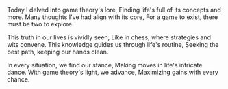 
Today I delved into game theory's lore,
Finding life's full of its concepts and more.
Many thoughts I've had align with its core,
For a game to exist, there must be two to explore.

This truth in our lives is vividly seen,
Like in chess, where strategies and wits convene.
This knowledge guides us through life's routine,
Seeking the best path, keeping our hands clean.

In every situation, we find our stance,
Making moves in life's intricate dance.
With game theory's light, we advance,
Maximizing gains with every chance.